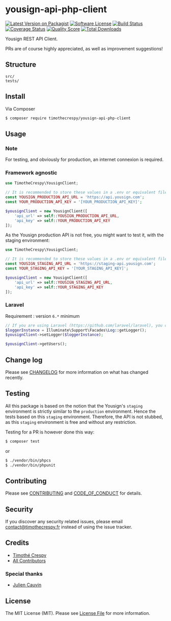 # yousign-api-php-client

[![Latest Version on Packagist][ico-version]][link-packagist]
[![Software License][ico-license]](LICENSE.md)
[![Build Status][ico-travis]][link-travis]
[![Coverage Status][ico-scrutinizer]][link-scrutinizer]
[![Quality Score][ico-code-quality]][link-code-quality]
[![Total Downloads][ico-downloads]][link-downloads]

Yousign REST API Client.

PRs are of course highly appreciated, as well as improvement suggestions!

## Structure

```
src/
tests/
```

## Install

Via Composer

``` bash
$ composer require timothecrespy/yousign-api-php-client
```

## Usage

### Note

For testing, and obviously for production, an internet connexion is required.

### Framework agnostic

``` php
use TimotheCrespy\YousignClient;

// It is recommended to store these values in a .env or equivalent file
const YOUSIGN_PRODUCTION_API_URL = 'https://api.yousign.com';
const YOUR_PRODUCTION_API_KEY = '[YOUR_PRODUCTION_API_KEY]';

$yousignClient = new YousignClient([
    'api_url' => self::YOUSIGN_PRODUCTION_API_URL,
    'api_key' => self::YOUR_PRODUCTION_API_KEY
]);
```

As the Yousign production API is not free, you might want to test it, with the staging environment:

``` php
use TimotheCrespy\YousignClient;

// It is recommended to store these values in a .env or equivalent file
const YOUSIGN_STAGING_API_URL = 'https://staging-api.yousign.com';
const YOUR_STAGING_API_KEY = '[YOUR_STAGING_API_KEY]';

$yousignClient = new YousignClient([
    'api_url' => self::YOUSIGN_STAGING_API_URL,
    'api_key' => self::YOUR_STAGING_API_KEY
]);
```

### Laravel

Requirement : version `6.*` minimum

```php
// If you are using Laravel (https://github.com/laravel/laravel), you could specify the default Laravel logger:
$loggerInstance = Illuminate\Support\Facades\Log::getLogger();
$yousignClient->setLogger($loggerInstance);

$yousignClient->getUsers();
```

## Change log

Please see [CHANGELOG](CHANGELOG.md) for more information on what has changed recently.

## Testing

All this package is based on the notion that the Yousign's `staging` environment is strictly similar to the `production` environment. Hence the tests based on this `staging` environment. Therefore, the API is not stubbed, as this `staging` environment is free and without any restriction.

Testing for a PR is however done this way:
``` bash
$ composer test
```
or
``` bash
$ ./vendor/bin/phpcs
$ ./vendor/bin/phpunit
```

## Contributing

Please see [CONTRIBUTING](CONTRIBUTING.md) and [CODE_OF_CONDUCT](CODE_OF_CONDUCT.md) for details.

## Security

If you discover any security related issues, please email contact@timothecrespy.fr instead of using the issue tracker.

## Credits

- [Timothé Crespy][link-author]
- [All Contributors][link-contributors]

### Special thanks

- [Julien Cauvin](https://github.com/jucau)

## License

The MIT License (MIT). Please see [License File](LICENSE.md) for more information.

[ico-version]: https://img.shields.io/packagist/v/timothecrespy/yousign-api-php-client.svg?style=flat-square
[ico-license]: https://img.shields.io/badge/license-MIT-brightgreen.svg?style=flat-square
[ico-travis]: https://img.shields.io/travis/timothecrespy/yousign-api-php-client/master.svg?style=flat-square
[ico-scrutinizer]: https://img.shields.io/scrutinizer/coverage/g/timothecrespy/yousign-api-php-client.svg?style=flat-square
[ico-code-quality]: https://img.shields.io/scrutinizer/g/timothecrespy/yousign-api-php-client.svg?style=flat-square
[ico-downloads]: https://img.shields.io/packagist/dt/timothecrespy/yousign-api-php-client.svg?style=flat-square
[link-packagist]: https://packagist.org/packages/timothecrespy/yousign-api-php-client
[link-travis]: https://travis-ci.org/timothecrespy/yousign-api-php-client
[link-scrutinizer]: https://scrutinizer-ci.com/g/timothecrespy/yousign-api-php-client/code-structure
[link-code-quality]: https://scrutinizer-ci.com/g/timothecrespy/yousign-api-php-client
[link-downloads]: https://packagist.org/packages/timothecrespy/yousign-api-php-client

[link-author]: hhttps://github.com/TimotheCrespy
[link-contributors]: https://github.com/TimotheCrespy/yousign-api-php-client/graphs/contributors